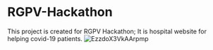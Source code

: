 # RGPV-Hackathon
This project is created for RGPV Hackathon; It is hospital website for helping covid-19 patients.
![EzzdoX3VkAArpmp](https://user-images.githubusercontent.com/70682890/118845799-b8aa6e80-b8e9-11eb-9e66-c929afd6020b.jpg)
